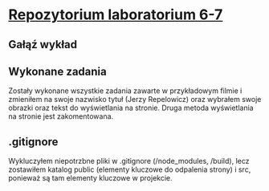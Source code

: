 # [Repozytorium laboratorium 6-7](https://github.com/jeryrep/PPF_Lab6_7_Repelowicz/)
## Gałąź wykład
## Wykonane zadania
Zostały wykonane wszystkie zadania zawarte w przykładowym filmie i zmieniłem na swoje nazwisko
tytuł (Jerzy Repelowicz) oraz wybrałem swoje obrazki oraz tekst do wyświetlania na stronie.
Druga metoda wyświetlania na stronie jest zakomentowana.
## .gitignore
Wykluczyłem niepotrzbne pliki w .gitignore (/node_modules, /build), lecz zostawiłem katalog public (elementy kluczowe do
odpalenia strony) i src, ponieważ są tam elementy kluczowe w projekcie.